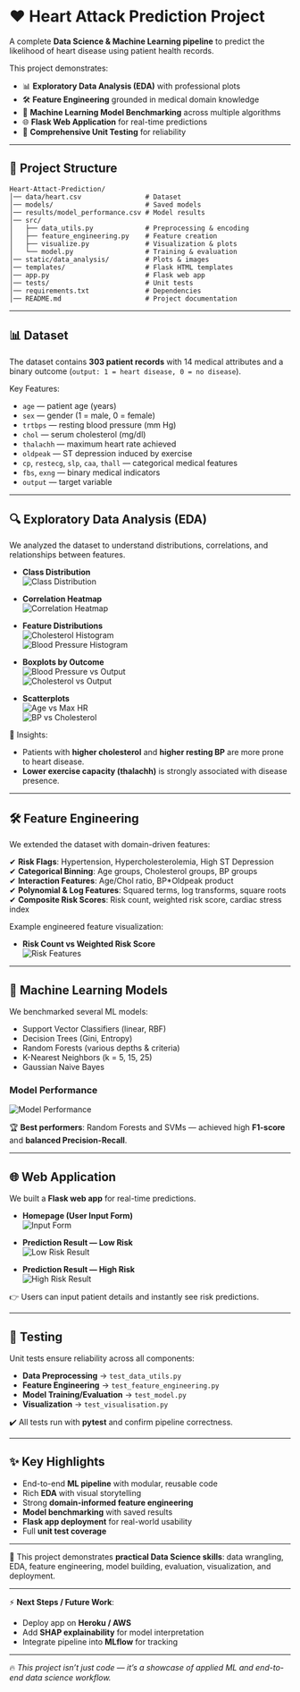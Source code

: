 
# ❤️ Heart Attack Prediction Project  

A complete **Data Science & Machine Learning pipeline** to predict the likelihood of heart disease using patient health records.  

This project demonstrates:  
- 📊 **Exploratory Data Analysis (EDA)** with professional plots  
- 🛠️ **Feature Engineering** grounded in medical domain knowledge  
- 🤖 **Machine Learning Model Benchmarking** across multiple algorithms  
- 🌐 **Flask Web Application** for real-time predictions  
- 🧪 **Comprehensive Unit Testing** for reliability  

---

## 📂 Project Structure  

```
Heart-Attact-Prediction/
│── data/heart.csv                # Dataset
│── models/                       # Saved models
│── results/model_performance.csv # Model results
│── src/
│   ├── data_utils.py             # Preprocessing & encoding
│   ├── feature_engineering.py    # Feature creation
│   ├── visualize.py              # Visualization & plots
│   └── model.py                  # Training & evaluation
│── static/data_analysis/         # Plots & images
│── templates/                    # Flask HTML templates
│── app.py                        # Flask web app
│── tests/                        # Unit tests
│── requirements.txt              # Dependencies
│── README.md                     # Project documentation
```

---

## 📊 Dataset  

The dataset contains **303 patient records** with 14 medical attributes and a binary outcome (`output: 1 = heart disease, 0 = no disease`).  

Key Features:  
- `age` — patient age (years)  
- `sex` — gender (1 = male, 0 = female)  
- `trtbps` — resting blood pressure (mm Hg)  
- `chol` — serum cholesterol (mg/dl)  
- `thalachh` — maximum heart rate achieved  
- `oldpeak` — ST depression induced by exercise  
- `cp`, `restecg`, `slp`, `caa`, `thall` — categorical medical features  
- `fbs`, `exng` — binary medical indicators  
- `output` — target variable  

---

## 🔍 Exploratory Data Analysis (EDA)  

We analyzed the dataset to understand distributions, correlations, and relationships between features.  

- **Class Distribution**  
  ![Class Distribution](static/data_analysis/class_distribution.png)  

- **Correlation Heatmap**  
  ![Correlation Heatmap](static/data_analysis/correlation_heatmap_raw.png)  

- **Feature Distributions**  
  ![Cholesterol Histogram](static/data_analysis/hist_chol.png)  
  ![Blood Pressure Histogram](static/data_analysis/hist_trtbps.png)  

- **Boxplots by Outcome**  
  ![Blood Pressure vs Output](static/data_analysis/boxplot_trtbps.png)  
  ![Cholesterol vs Output](static/data_analysis/boxplot_chol.png)  

- **Scatterplots**  
  ![Age vs Max HR](static/data_analysis/scatter_age_thalachh_raw.png)  
  ![BP vs Cholesterol](static/data_analysis/scatter_trtbps_chol_raw.png)  

🔎 Insights:  
- Patients with **higher cholesterol** and **higher resting BP** are more prone to heart disease.  
- **Lower exercise capacity (thalachh)** is strongly associated with disease presence.  

---

## 🛠️ Feature Engineering  

We extended the dataset with domain-driven features:  

✔ **Risk Flags**: Hypertension, Hypercholesterolemia, High ST Depression  
✔ **Categorical Binning**: Age groups, Cholesterol groups, BP groups  
✔ **Interaction Features**: Age/Chol ratio, BP*Oldpeak product  
✔ **Polynomial & Log Features**: Squared terms, log transforms, square roots  
✔ **Composite Risk Scores**: Risk count, weighted risk score, cardiac stress index  

Example engineered feature visualization:  

- **Risk Count vs Weighted Risk Score**  
  ![Risk Features](static/data_analysis/scatter_risk_count_weighted_risk_score_fe.png)  

---

## 🤖 Machine Learning Models  

We benchmarked several ML models:  

- Support Vector Classifiers (linear, RBF)  
- Decision Trees (Gini, Entropy)  
- Random Forests (various depths & criteria)  
- K-Nearest Neighbors (k = 5, 15, 25)  
- Gaussian Naive Bayes  

### Model Performance  

![Model Performance](static/data_analysis/model_performance.png)  

🏆 **Best performers**: Random Forests and SVMs — achieved high **F1-score** and **balanced Precision-Recall**.  

---

## 🌐 Web Application  

We built a **Flask web app** for real-time predictions.  

- **Homepage (User Input Form)**  
  ![Input Form](static/screenshots/web_home_page.png)  

- **Prediction Result — Low Risk**  
  ![Low Risk Result](static/screenshots/positive_results.png)  

- **Prediction Result — High Risk**  
  ![High Risk Result](static/screenshots/negetive_results.png)  

👉 Users can input patient details and instantly see risk predictions.  

---

## 🧪 Testing  

Unit tests ensure reliability across all components:  

- **Data Preprocessing** → `test_data_utils.py`  
- **Feature Engineering** → `test_feature_engineering.py`  
- **Model Training/Evaluation** → `test_model.py`  
- **Visualization** → `test_visualisation.py`  

✔️ All tests run with **pytest** and confirm pipeline correctness.  

---

## ✨ Key Highlights  

- End-to-end **ML pipeline** with modular, reusable code  
- Rich **EDA** with visual storytelling  
- Strong **domain-informed feature engineering**  
- **Model benchmarking** with saved results  
- **Flask app deployment** for real-world usability  
- Full **unit test coverage**  

---

📌 This project demonstrates **practical Data Science skills**: data wrangling, EDA, feature engineering, model building, evaluation, visualization, and deployment.  

---

⚡ **Next Steps / Future Work**:  
- Deploy app on **Heroku / AWS**  
- Add **SHAP explainability** for model interpretation  
- Integrate pipeline into **MLflow** for tracking  

---

🔥 *This project isn’t just code — it’s a showcase of applied ML and end-to-end data science workflow.*  

